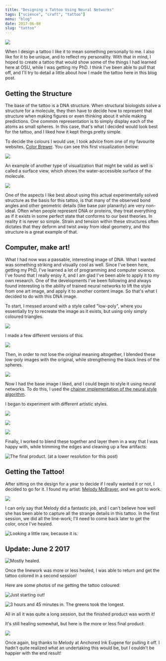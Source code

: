 ```yaml
---
title: "Designing a Tattoo Using Neural Networks"
tags: ["science", "craft", "tattoo"]
menu: "blog"
date: 2017-06-08
slug: "tattoo"
---
```


![](/blog/resources/tattoo_trimmed_nobg.png)

When I design a tattoo I like it to mean something personally to me. I
also like for it to be unique, and to reflect my personality. With that
in mind, I hoped to create a tattoo that would show some of the things I
had learned here at OSU, while I was getting my PhD. I think I've been
able to pull that off, and I'll try to detail a little about how I made
the tattoo here in this blog post.

Getting the Structure
---------------------

The base of the tattoo is a DNA structure. When structural biologists
solve a structure for a molecule, they then have to decide how to
represent that structure when making figures or even thinking about it
while making predictions. One common representation is to simply display
each of the atoms as small spheres. In this case, that's what I decided
would look best for the tattoo, and I liked how it kept things pretty
simple.

To decide the colours I would use, I took advice from one of my
favourite websites, [Color Brewer](http://colorbrewer2.org). You can see
this first visualization below:

![](/blog/resources/color3.png)

An example of another type of visualization that might be valid as well
is called a surface view, which shows the water-accessible surface of
the molecule.

![](/blog/resources/surface.png)

One of the aspects I like best about using this actual experimentally
solved structure as the basis for this tattoo, is that many of the
observed bond angles and other geometric details (like base pair
planarity) are very non-ideal. Often when people represent DNA or
proteins, they treat everything as if it exists in some perfect state
that conforms to our best theories. In reality it is never so simple.
Strain and tension within these structures often dictates that they
deform and twist away from ideal geometry, and this structure is a great
example of that.

Computer, make art!
-------------------

What I had now was a passable, interesting image of DNA. What I wanted
was something striking and visually cool as well. Since I've been here,
getting my PhD, I've learned a lot of programming and computer science.
I've found that I really enjoy it, and I am glad I've been able to apply
it to my own research. One of the developments I've been following and
always found interesting is the ability of trained neural networks to
lift the style from one art image, and apply it to another content
image. So that's what I decided to do with this DNA image.

To start, I messed around with a style called "low-poly", where you
essentially try to recreate the image as it exists, but using only
simply coloured triangles.

![](/blog/resources/lowpoly0.png)

I made a few different versions of this.

![](/blog/resources/lowpoly3.png)

Then, in order to not lose the original meaning altogether, I blended
these low-poly images with the original, while strengthening the black
lines of the spheres.

![](/blog/resources/blend1.png)

Now I had the base image I liked, and I could begin to style it using
neural networks. To do this, I used the [chainer implementation of the
neural style
algorithm](https://github.com/yusuketomoto/chainer-fast-neuralstyle).

I began to experiment with different artistic styles.

![](/blog/resources/edat.png)

![](/blog/resources/candy.png)

![](/blog/resources/kand.png)

Finally, I worked to blend these together and layer them in a way that I
was happy with, while trimming the edges and cleaning up a few
artifacts:

![The final product. (at a lower resolution for this
post)](/blog/resources/tattoo_trimmed_nobg.png)

Getting the Tattoo!
-------------------

After sitting on the design for a year to decide if I really wanted it
or not, I decided to go for it. I found my artist: [Melody
McBrayer](https://www.instagram.com/Art_of_melody_grace/), and we got to
work.

![](/blog/resources/melody.jpg)

I can only say that Melody did a fantastic job, and I can't believe how
well she has been able to capture all the strange details in this
tattoo. In the first session, we did all the line-work; I'll need to
come back later to get the color, once I've healed.

![Looking a little raw, because it
is.](/blog/resources/linework_prehealing.jpg)

Update: June 2 2017
-------------------

![Mostly healed.](/blog/resources/bandwHealed.jpg)

Once the linework was more or less healed, I was able to return and get
the tattoo colored in a second session!

Here are some photos of me getting the tattoo coloured:

![Just starting out!](/blog/resources/colorProgress1.jpg)

![3 hours and 45 minutes in. The greens took the
longest.](/blog/resources/colorProgress2.jpg)

All in all it was quite a long session, but the finished product was
worth it!

It's still healing somewhat, but here is the more or less final product:

![](/blog/resources/colorFinished.jpg)

Once again, big thanks to Melody at Anchored Ink Eugene for pulling it
off. I hadn't quite realized what an undertaking this would be, but I
couldn't be happier with the end result!



